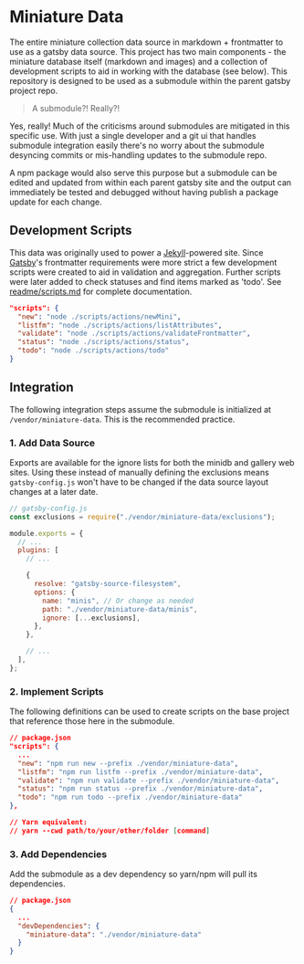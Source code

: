 # Miniature Data

The entire miniature collection data source in markdown + frontmatter to use as a gatsby data source. This project has two main components - the miniature database itself (markdown and images) and a collection of development scripts to aid in working with the database (see below). This repository is designed to be used as a submodule within the parent gatsby project repo.

> A submodule?! Really?!

Yes, really! Much of the criticisms around submodules are mitigated in this specific use. With just a single developer and a git ui that handles submodule integration easily there's no worry about the submodule desyncing commits or mis-handling updates to the submodule repo.

A npm package would also serve this purpose but a submodule can be edited and updated from within each parent gatsby site and the output can immediately be tested and debugged without having publish a package update for each change.

## Development Scripts

This data was originally used to power a [Jekyll](https://jekyllrb.com/)-powered site. Since [Gatsby](https://www.gatsbyjs.com/)'s frontmatter requirements were more strict a few development scripts were created to aid in validation and aggregation. Further scripts were later added to check statuses and find items marked as 'todo'. See [readme/scripts.md](./readme/scripts.md) for complete documentation.

```json
"scripts": {
  "new": "node ./scripts/actions/newMini",
  "listfm": "node ./scripts/actions/listAttributes",
  "validate": "node ./scripts/actions/validateFrontmatter",
  "status": "node ./scripts/actions/status",
  "todo": "node ./scripts/actions/todo"
}
```

## Integration

The following integration steps assume the submodule is initialized at `/vendor/miniature-data`. This is the recommended practice.

### 1. Add Data Source

Exports are available for the ignore lists for both the minidb and gallery web sites. Using these instead of manually defining the exclusions means `gatsby-config.js` won't have to be changed if the data source layout changes at a later date.

```js
// gatsby-config.js
const exclusions = require("./vendor/miniature-data/exclusions");

module.exports = {
  // ...
  plugins: [
    // ...

    {
      resolve: "gatsby-source-filesystem",
      options: {
        name: "minis", // Or change as needed
        path: "./vendor/miniature-data/minis",
        ignore: [...exclusions],
      },
    },

    // ...
  ],
};
```

### 2. Implement Scripts

The following definitions can be used to create scripts on the base project that reference those here in the submodule.

```json
// package.json
"scripts": {
  ...
  "new": "npm run new --prefix ./vendor/miniature-data",
  "listfm": "npm run listfm --prefix ./vendor/miniature-data",
  "validate": "npm run validate --prefix ./vendor/miniature-data",
  "status": "npm run status --prefix ./vendor/miniature-data",
  "todo": "npm run todo --prefix ./vendor/miniature-data"
},

// Yarn equivalent:
// yarn --cwd path/to/your/other/folder [command]
```

### 3. Add Dependencies

Add the submodule as a dev dependency so yarn/npm will pull its dependencies.

```json
// package.json
{
  ...
  "devDependencies": {
    "miniature-data": "./vendor/miniature-data"
  }
}
```
